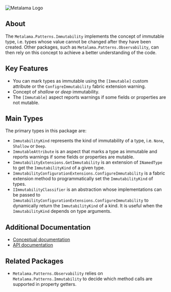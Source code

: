 ![Metalama Logo](https://raw.githubusercontent.com/postsharp/Metalama/master/images/metalama-by-postsharp.svg)

## About

The `Metalama.Patterns.Immutability` implements the concept of immutable type, i.e. types whose value cannot be changed after they have been created. Other packages, such as `Metalama.Patterns.Observability`, can then rely on this concept to achieve a better understanding of the code.

## Key Features

* You can mark types as immutable using the `[Immutable]` custom attribute or the `ConfigreImmutability` fabric extension warning.
* Concept of _shallow_ or _deep_ immutability.
* The `[Immutable]` aspect reports warnings if some fields or properties are not mutable.


## Main Types

The primary types in this package are:

* `ImmutabilityKind` represents the kind of immutability of a type, i.e. `None`, `Shallow` or `Deep`.
* `ImmutableAttribute` is an aspect that marks a type as immutable and reports warnings if some fields or properties are mutable.
* `ImmutabilityExtensions.GetImmutability` is an extension of `INamedType` to get the `ImmutabilityKind` of a given type.
* `ImmutabilityConfigurationExtensions.ConfigureImmutability` is a fabric extension method to programmatically set the `ImmutabilityKind` of types.
* `IImmutabilityClassifier` is an abstraction whose implementations can be passed to `ImmutabilityConfigurationExtensions.ConfigureImmutability` to dynamically return the `ImmutabilityKind` of a kind. It is useful when the `ImmutabilityKind` depends on type arguments.

## Additional Documentation

* [Conceptual documentation](https://doc.postsharp.net/metalama/patterns/immutability)
* [API documentation](https://doc.postsharp.net/metalama/api/metalama-patterns-immutability)

## Related Packages

* `Metalama.Patterns.Observability` relies on `Metalama.Patterns.Immutability` to decide which method calls are supported in property getters.


